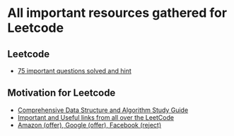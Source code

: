 # All important resources gathered for Leetcode

## Leetcode

- [75 important questions solved and hint](https://docs.google.com/spreadsheets/d/1eCZoKFE1YOXzh4yd-XoarOI2M-Ws1l3805uK0xAUsyQ/edit#gid=0)

## Motivation for Leetcode

- [Comprehensive Data Structure and Algorithm Study Guide](https://leetcode.com/discuss/general-discussion/494279/comprehensive-data-structure-and-algorithm-study-guide)
- [Important and Useful links from all over the LeetCode](https://leetcode.com/discuss/general-discussion/665604/important-and-useful-links-from-all-over-the-leetcode)
- [Amazon (offer), Google (offer), Facebook (reject)](https://leetcode.com/discuss/interview-experience/1013534/amazon-offer-google-offer-facebook-reject)
